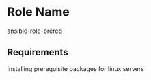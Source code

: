 Role Name
=========

ansible-role-prereq

Requirements
------------
Installing prerequisite packages for linux servers